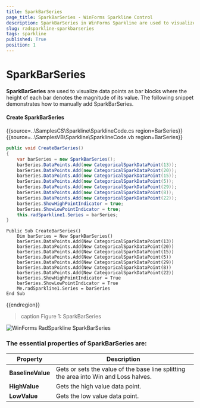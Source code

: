 ```yaml
---
title: SparkBarSeries
page_title: SparkBarSeries - WinForms Sparkline Control
description: SparkBarSeries in WinForms Sparkline are used to visualize data points as bar blocks where the height of each bar denotes the magnitude of its value. 
slug: radsparkline-sparkbarseries
tags: sparkline
published: True
position: 1
---
```


# SparkBarSeries

__SparkBarSeries__ are used to visualize data points as bar blocks where the height of each bar denotes the magnitude of its value. The following snippet demonstrates how to manually add SparkBarSeries.

#### Create SparkBarSeries

{{source=..\SamplesCS\Sparkline\SparklineCode.cs region=BarSeries}} 
{{source=..\SamplesVB\Sparkline\SparklineCode.vb region=BarSeries}}
````C#
public void CreateBarSeries()
{
    var barSeries = new SparkBarSeries();
    barSeries.DataPoints.Add(new CategoricalSparkDataPoint(13));
    barSeries.DataPoints.Add(new CategoricalSparkDataPoint(20));
    barSeries.DataPoints.Add(new CategoricalSparkDataPoint(15));
    barSeries.DataPoints.Add(new CategoricalSparkDataPoint(5));
    barSeries.DataPoints.Add(new CategoricalSparkDataPoint(29));
    barSeries.DataPoints.Add(new CategoricalSparkDataPoint(8));
    barSeries.DataPoints.Add(new CategoricalSparkDataPoint(22));
    barSeries.ShowHighPointIndicator = true;
    barSeries.ShowLowPointIndicator = true;
    this.radSparkline1.Series = barSeries;
}

````
````VB.NET
Public Sub CreateBarSeries()
    Dim barSeries = New SparkBarSeries()
    barSeries.DataPoints.Add(New CategoricalSparkDataPoint(13))
    barSeries.DataPoints.Add(New CategoricalSparkDataPoint(20))
    barSeries.DataPoints.Add(New CategoricalSparkDataPoint(15))
    barSeries.DataPoints.Add(New CategoricalSparkDataPoint(5))
    barSeries.DataPoints.Add(New CategoricalSparkDataPoint(29))
    barSeries.DataPoints.Add(New CategoricalSparkDataPoint(8))
    barSeries.DataPoints.Add(New CategoricalSparkDataPoint(22))
    barSeries.ShowHighPointIndicator = True
    barSeries.ShowLowPointIndicator = True
    Me.radSparkline1.Series = barSeries
End Sub

````
 

{{endregion}} 

>caption Figure 1: SparkBarSeries

![WinForms RadSparkline SparkBarSeries](images/sparkbarseries001.png)

### The essential properties of SparkBarSeries are:

|__Property__|__Description__|
|---|---|
|__BaselineValue__|Gets or sets the value of the base line splitting the area into Win and Loss halves.|
|__HighValue__|Gets the high value data point.|
|__LowValue__|Gets the low value data point.|
